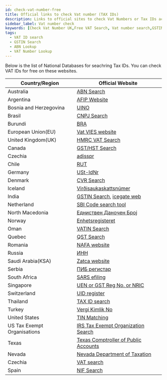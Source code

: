```yaml
---
id: check-vat-number-free
title: Official links to check Vat number (TAX IDs) 
description: Links to official sites to check Vat Numbers or Tax IDs across the world. Discover the different ways to lookup a VAT number, including online tools and government databases, to ensure its validity. 
sidebar_label: Vat number check
keywords: [Check Vat Number UK,Free VAT Search, Vat number search,GSTIN Search, ABN Search, VAT Number Lookup, VAT Number Verification, VAT Number Application Status]
tags:
  - VAT ID search
  - GSTIN Search
  - ABN Lookup
  - VAT Number Lookup
---
```


Below is the list of National Databases for seachring Tax IDs. You can check VAT IDs for free on these websites. 

|Country/Region|Official Website|
|--|--|
|Australia|[ABN Search](https://abr.business.gov.au/)|
|Argentina|[AFIP Website](https://seti.afip.gob.ar/padron-puc-constancia-internet/ConsultaConstanciaAction.do)|
|Bosnia and Herzegovina|[UINO](http://www.new.uino.gov.ba/bs/Obveznici%20indirektnih%20poreza)|
|Brasil|[CNPJ Search](https://servicos.receita.fazenda.gov.br/servicos/cnpjreva/cnpjreva_solicitacao.asp)|
|Burundi|[BRA](https://www.obr.bi/index.php/en/component/odvc/?option=com_odvc&view=odvc&id=1&type_doc=4)|
|European Union(EU)| [Vat VIES website](https://ec.europa.eu/taxation_customs/vies/#/vat-validation) |
|United Kingdom(UK)|[HMRC VAT Search](https://www.gov.uk/check-uk-vat-number)|
|Canada|[GST/HST Search](https://www.businessregistration-inscriptionentreprise.gc.ca/ebci/brom/registry/pub/reg_01_Ld.action)|
|Czechia|[adisspr](https://adisspr.mfcr.cz/adis/jepo/epo/dpr/apl_ramce.htm?R=/cgi-bin/adis/idph/int_dp_prij.cgi?ZPRAC=FDPHI2&poc_dic=2&OK=Zobraz)|
|Chile|[RUT](https://zeus.sii.cl/cvc/stc/stc.html)|
|Germany|[USt-IdNr ](https://evatr.bff-online.de/eVatR/index_html)|
|Denmark|[CVR Search](https://datacvr.virk.dk/)|
|Iceland|[Virðisaukaskattsnúmer](https://www.skatturinn.is/fyrirtaekjaskra/)|
|India|[GSTIN Search](https://services.gst.gov.in/services/searchtp), [icegate web](https://www.icegate.gov.in/Webappl/GSTN)|
|Netherland|[SBI Code search tool](https://www.rvo.nl/subsidies-financiering/togs/vastgestelde-sbi-codes#block-agnl-kvk-api-kvk-block)|
|North Macedonia|[Едниствен Даночен Број](http://ujp.gov.mk/en)|
|Norway|[Enhetsregisteret](https://w2.brreg.no/enhet/sok/index.jsp)|
|Oman|[VATIN Search](https://www.taxoman.gov.om/portal/web/taxportal/tax-data-validation)|
|Quebec|[QST Search](https://entreprises.revenuquebec.ca/EntNa/SX/SX00/SX00.SXCLT20A.ValiderInscription/SXCLT20AA?CLNG=F&SVAR=01)|
|Romania|[NAFA website](https://chat.anaf.ro/cod_tva.nsf/solicitare_tva)|
|Russia|[ИНН](https://egrul.nalog.ru/index.html)|
|Saudi Arabia(KSA)|[Zatca website](https://zatca.gov.sa/en/eServices/Pages/TaxpayerLookup.aspx)|
|Serbia|[ ПИБ регистар ](https://www.purs.gov.rs/pib.html)|
|South Africa|[SARS efiling](https://secure.sarsefiling.co.za/vatvendorsearch.aspx)|
|Singapore|[ UEN or GST Reg No. or NRIC](https://mytax.iras.gov.sg/ESVWeb/default.aspx?target=GSTListingSearch)|
|Switzerland|[UID register](https://www.uid.admin.ch/Search.aspx?lang=en)|
|Thailand|[TAX ID search](https://eservice.rd.go.th/rd-ves-web/search/vat)|
|Turkey|[Vergi Kimlik No](https://ivd.gib.gov.tr/tvd_side/main.jsp?token=d1078f5e3dc646b78d5d4e5842f21e97feb48d366bc7617458b6679dec12675154a01fccc42292bb04d926bc259dbc75e39dd8e202535fd70a7098396c74a6f7&gn=vkndogrulamalar)|
|United States|[TIN Matching](https://www.irs.gov/tax-professionals/taxpayer-identification-number-tin-matching)|
|US Tax Exempt Organisations|[IRS Tax Exempt Organization Search](https://apps.irs.gov/app/eos/)|
|Texas|[Texas Comptroller of Public Accounts](https://mycpa.cpa.state.tx.us/staxpayersearch/)|
|Nevada|[Nevada Department of Taxation ](https://taxpermitsearch.nv.gov/Search.aspx)|
|Czechia|[VAT search](https://adisspr.mfcr.cz/adis/jepo/epo/dpr/apl_ramce.htm?R=/cgi-bin/adis/idph/int_dp_prij.cgi?ZPRAC=FDPHI2&poc_dic=2&OK=Zobraz)|
|Spain|[NIF Search](https://face.gob.es/es/directorio/relaciones)|

